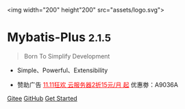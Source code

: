 <img width="200" height"200" src="assets/logo.svg">

# Mybatis-Plus <small>2.1.5</small>

> Born To Simplify Development

- Simple、Powerful、Extensibility

- 赞助广告 <a href="https://www.chanmir.com/?u=16D66A" target="_blank" style="color:red">11.11狂欢 云服务器2折15元/月 起</a> 优惠劵：A9036A

[Gitee](https://gitee.com/baomidou/mybatis-plus)
[GitHub](https://github.com/baomidou/mybatis-plus)
[Get Started](#简介)
